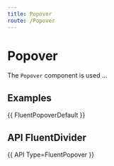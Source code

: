 ```yaml
---
title: Popover
route: /Popover
---
```


# Popover

The `Popover` component is used ...

## Examples

{{ FluentPopoverDefault }}

## API FluentDivider

{{ API Type=FluentPopover }}
